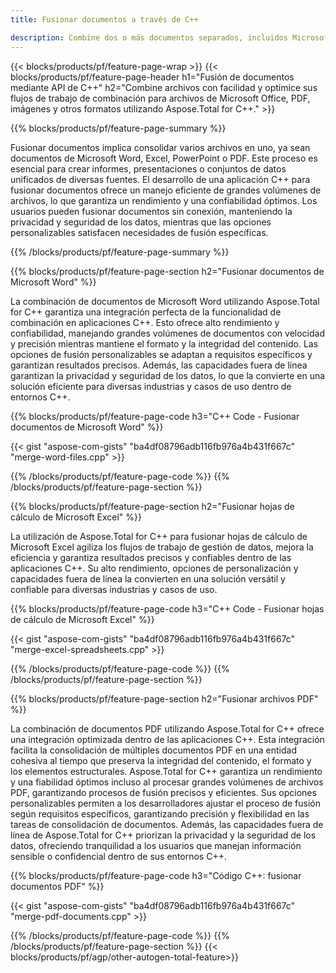 ```yaml
---
title: Fusionar documentos a través de C++ 

description: Combine dos o más documentos separados, incluidos Microsoft Word, Excel, PowerPoint, PDF e imágenes, a través de su aplicación C++. Pruebe los resultados de la fusión en línea a través de la aplicación.
---
```


{{< blocks/products/pf/feature-page-wrap >}}
{{< blocks/products/pf/feature-page-header h1="Fusión de documentos mediante API de C++" h2="Combine archivos con facilidad y optimice sus flujos de trabajo de combinación para archivos de Microsoft Office, PDF, imágenes y otros formatos utilizando Aspose.Total for C++." >}}

{{% blocks/products/pf/feature-page-summary %}}

Fusionar documentos implica consolidar varios archivos en uno, ya sean documentos de Microsoft Word, Excel, PowerPoint o PDF. Este proceso es esencial para crear informes, presentaciones o conjuntos de datos unificados de diversas fuentes. El desarrollo de una aplicación C++ para fusionar documentos ofrece un manejo eficiente de grandes volúmenes de archivos, lo que garantiza un rendimiento y una confiabilidad óptimos. Los usuarios pueden fusionar documentos sin conexión, manteniendo la privacidad y seguridad de los datos, mientras que las opciones personalizables satisfacen necesidades de fusión específicas. 

{{% /blocks/products/pf/feature-page-summary  %}}

{{% blocks/products/pf/feature-page-section  h2="Fusionar documentos de Microsoft Word" %}}

La combinación de documentos de Microsoft Word utilizando Aspose.Total for C++ garantiza una integración perfecta de la funcionalidad de combinación en aplicaciones C++. Esto ofrece alto rendimiento y confiabilidad, manejando grandes volúmenes de documentos con velocidad y precisión mientras mantiene el formato y la integridad del contenido. Las opciones de fusión personalizables se adaptan a requisitos específicos y garantizan resultados precisos. Además, las capacidades fuera de línea garantizan la privacidad y seguridad de los datos, lo que la convierte en una solución eficiente para diversas industrias y casos de uso dentro de entornos C++.


{{% blocks/products/pf/feature-page-code h3="C++ Code - Fusionar documentos de Microsoft Word" %}}

{{< gist "aspose-com-gists" "ba4df08796adb116fb976a4b431f667c" "merge-word-files.cpp" >}}

{{% /blocks/products/pf/feature-page-code  %}}
{{% /blocks/products/pf/feature-page-section %}}

{{% blocks/products/pf/feature-page-section  h2="Fusionar hojas de cálculo de Microsoft Excel" %}}

La utilización de Aspose.Total for C++ para fusionar hojas de cálculo de Microsoft Excel agiliza los flujos de trabajo de gestión de datos, mejora la eficiencia y garantiza resultados precisos y confiables dentro de las aplicaciones C++. Su alto rendimiento, opciones de personalización y capacidades fuera de línea la convierten en una solución versátil y confiable para diversas industrias y casos de uso.


{{% blocks/products/pf/feature-page-code h3="C++ Code - Fusionar hojas de cálculo de Microsoft Excel" %}}

{{< gist "aspose-com-gists" "ba4df08796adb116fb976a4b431f667c" "merge-excel-spreadsheets.cpp" >}}

{{% /blocks/products/pf/feature-page-code  %}}
{{% /blocks/products/pf/feature-page-section %}}


{{% blocks/products/pf/feature-page-section  h2="Fusionar archivos PDF" %}}

La combinación de documentos PDF utilizando Aspose.Total for C++ ofrece una integración optimizada dentro de las aplicaciones C++. Esta integración facilita la consolidación de múltiples documentos PDF en una entidad cohesiva al tiempo que preserva la integridad del contenido, el formato y los elementos estructurales. Aspose.Total for C++ garantiza un rendimiento y una fiabilidad óptimos incluso al procesar grandes volúmenes de archivos PDF, garantizando procesos de fusión precisos y eficientes. Sus opciones personalizables permiten a los desarrolladores ajustar el proceso de fusión según requisitos específicos, garantizando precisión y flexibilidad en las tareas de consolidación de documentos. Además, las capacidades fuera de línea de Aspose.Total for C++ priorizan la privacidad y la seguridad de los datos, ofreciendo tranquilidad a los usuarios que manejan información sensible o confidencial dentro de sus entornos C++.

{{% blocks/products/pf/feature-page-code h3="Código C++: fusionar documentos PDF" %}}

{{< gist "aspose-com-gists" "ba4df08796adb116fb976a4b431f667c" "merge-pdf-documents.cpp" >}}

{{% /blocks/products/pf/feature-page-code  %}}
{{% /blocks/products/pf/feature-page-section %}}
{{< blocks/products/pf/agp/other-autogen-total-feature>}}